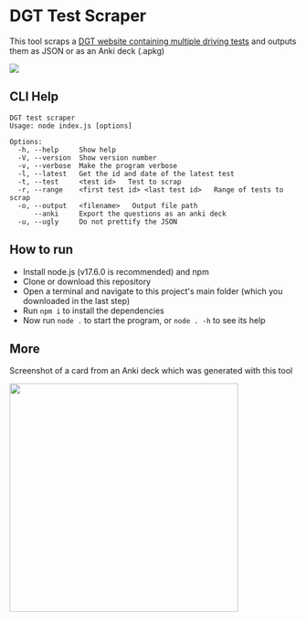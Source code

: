 # DGT Test Scraper
This tool scraps a <a href="https://revista.dgt.es/es/test">DGT website containing multiple driving tests</a> and outputs them as JSON or as an Anki deck (.apkg)

<a href="https://server.raine.page/dgt_tests">
	<img src="https://server.raine.page/dgt_tests/image.cgi">
</a>

## CLI Help
```
DGT test scraper
Usage: node index.js [options]

Options:
  -h, --help     Show help
  -V, --version  Show version number
  -v, --verbose  Make the program verbose
  -l, --latest   Get the id and date of the latest test
  -t, --test     <test id>   Test to scrap
  -r, --range    <first test id> <last test id>   Range of tests to scrap
  -o, --output   <filename>   Output file path
      --anki     Export the questions as an anki deck
  -u, --ugly     Do not prettify the JSON
```
## How to run
* Install node.js (v17.6.0 is recommended) and npm
* Clone or download this repository
* Open a terminal and navigate to this project's main folder (which you downloaded in the last step)
* Run `npm i` to install the dependencies
* Now run `node .` to start the program, or `node . -h` to see its help
## More
Screenshot of a card from an Anki deck which was generated with this tool

<img width="400" src="https://user-images.githubusercontent.com/25404214/198780485-178c1fc5-b114-4ec5-8efd-0d9112daa27b.png">
